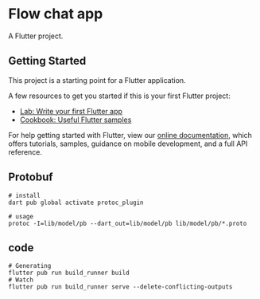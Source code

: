 # Flow chat app

A Flutter project.

## Getting Started

This project is a starting point for a Flutter application.

A few resources to get you started if this is your first Flutter project:

- [Lab: Write your first Flutter app](https://flutter.dev/docs/get-started/codelab)
- [Cookbook: Useful Flutter samples](https://flutter.dev/docs/cookbook)

For help getting started with Flutter, view our
[online documentation](https://flutter.dev/docs), which offers tutorials,
samples, guidance on mobile development, and a full API reference.

## Protobuf

```shell
# install
dart pub global activate protoc_plugin

# usage
protoc -I=lib/model/pb --dart_out=lib/model/pb lib/model/pb/*.proto
```

## code

```shell
# Generating
flutter pub run build_runner build
# Watch
flutter pub run build_runner serve --delete-conflicting-outputs
```
